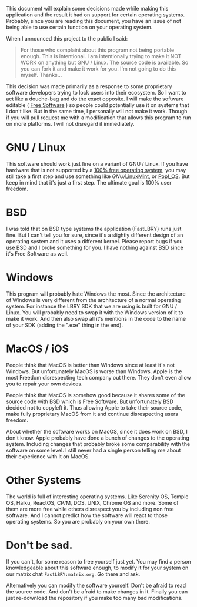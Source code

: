 This document will explain some decisions made while making this application and the result it had on support for certain operating systems. Probably, since you are reading this document, you have an issue of not being able to use certain function on your operating system.

When I announced this project to the public I said:

> For those who complaint about this program not being portable enough. This is intentional. I am intentionally trying to make it NOT WORK on anything but GNU / Linux. The source code is available. So you can fork it and make it work for you. I'm not going to do this myself. Thanks...

This decision was made primarily as a response to some proprietary software developers trying to lock users into their ecosystem. So I want to act like a douche-bag and do the exact opposite. I will make the software editable ( [Free Software](https://notabug.org/jyamihud/VCStudio/src/master/wiki/extra/FreeSoftware.md) ) so people could potentially use it on systems that I don't like. But in the same time, I personally will not make it work. Though if you will pull request me with a modification that allows this program to run on more platforms. I will not disregard it immediately.

# GNU / Linux

This software should work just fine on a variant of GNU / Linux. If you have hardware that is not supported by a [100% free operating system](https://gnu.org/distros), you may still take a first step and use something like *GNU/*[LinuxMint](https://linuxmint.com/), or [Pop!_OS](https://pop.system76.com/). But keep in mind that it's just a first step. The ultimate goal is 100% user freedom.

# BSD

I was told that on BSD type systems the application (FastLBRY) runs just fine. But I can't tell you for sure, since it's a slightly different design of an operating system and it uses a different kernel. Please report bugs if you use BSD and I broke something for you. I have nothing against BSD since it's Free Software as well.

# Windows

This program will probably hate Windows the most. Since the architecture of Windows is very different from the architecture of a normal operating system. For instance the LBRY SDK that we are using is built for GNU / Linux. You will probably need to swap it with the Windows version of it to make it work. And then also swap all it's mentions in the code to the name of your SDK (adding the ".exe" thing in the end).

# MacOS / iOS

People think that MacOS is better than Windows since at least it's not Windows. But unfortunately MacOS is worse than Windows. Apple is the most Freedom disrespecting tech company out there. They don't even allow you to repair your own devices.

People think that MacOS is somehow good because it shares some of the source code with BSD which is Free Software. But unfortunately BSD decided not to copyleft it. Thus allowing Apple to take their source code, make fully proprietary MacOS from it and continue disrespecting users freedom.

About whether the software works on MacOS, since it does work on BSD, I don't know. Apple probably have done a bunch of changes to the operating system. Including changes that probably broke some comparability with the software on some level. I still never had a single person telling me about their experience with it on MacOS.

# Other Systems

The world is full of interesting operating systems. Like Serenity OS, Temple OS, Haiku, ReactOS, CP/M, DOS, UNIX, Chrome OS and more. Some of them are more free while others disrespect you by including non free software. And I cannot predict how the software will react to those operating systems. So you are probably on your own there.

# Don't be sad.

If you can't, for some reason to free yourself just yet. You may find a person knowledgeable about this software enough, to modify it for your system on our matrix chat `FastLBRY:matrix.org`. Go there and ask. 

Alternatively you can modify the software yourself. Don't be afraid to read the source code. And don't be afraid to make changes in it. Finally you can just re-download the repository if you make too many bad modifications.
